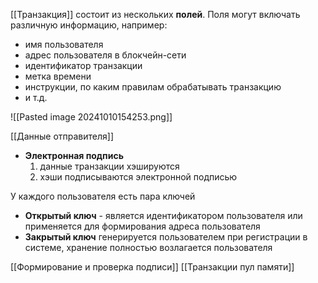 [[Транзакция]] состоит из нескольких **полей**. Поля могут включать различную информацию, например:
- имя пользователя
- адрес пользователя в блокчейн-сети
- идентификатор транзакции
- метка времени
- инструкции, по каким правилам обрабатывать транзакцию
- и т.д.

![[Pasted image 20241010154253.png]]

[[Данные отправителя]]

- **Электронная подпись**
    1. данные транзакции хэшируются
    2. хэши подписываются электронной подписью

У каждого пользователя есть пара ключей
- **Открытый ключ** - является идентификатором пользователя или применяется для формирования адреса пользователя
- **Закрытый ключ** генерируется пользователем при регистрации в системе, хранение полностью возлагается пользователя


[[Формирование и проверка подписи]]
[[Транзакции пул памяти]]

